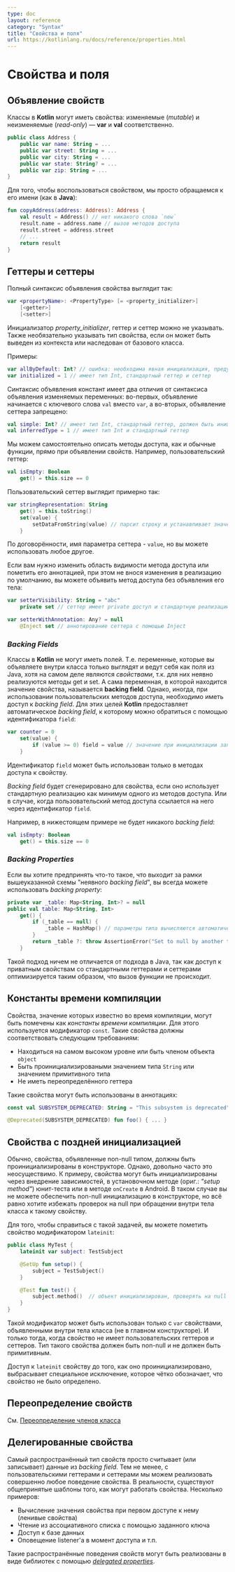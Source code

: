 ```yaml
---
type: doc
layout: reference
category: "Syntax"
title: "Свойства и поля"
url: https://kotlinlang.ru/docs/reference/properties.html
---
```


<!--# Properties and Fields-->
# Свойства и поля

<!--## Declaring Properties-->
## Объявление свойств

<!--Classes in Kotlin can have properties.
These can be declared as mutable, using the *var*{: .keyword } keyword or read-only using the *val*{: .keyword } keyword.-->
Классы в <b>Kotlin</b> могут иметь свойства: изменяемые (_mutable_) и неизменяемые (_read-only_) — **var** и **val** соответственно.

``` kotlin
public class Address { 
    public var name: String = ...
    public var street: String = ...
    public var city: String = ...
    public var state: String? = ...
    public var zip: String = ...
}
```

<!--To use a property, we simply refer to it by name, as if it were a field in Java:-->
Для того, чтобы воспользоваться свойством, мы просто обращаемся к его имени (как в <b>Java</b>):

``` kotlin
fun copyAddress(address: Address): Address {
    val result = Address() // нет никакого слова `new`
    result.name = address.name // вызов методов доступа
    result.street = address.street
    // ...
    return result
}
```

<!--## Getters and Setters-->
## Геттеры и сеттеры

<!--The full syntax for declaring a property is-->
Полный синтаксис объявления свойства выглядит так:

``` kotlin
var <propertyName>: <PropertyType> [= <property_initializer>]
    [<getter>]
    [<setter>]
```

<!--The initializer, getter and setter are optional. Property type is optional if it can be inferred from the initializer or from the base class member being overridden.-->
Инициализатор *property_initializer*, геттер и сеттер можно не указывать. Также необязательно указывать тип свойства, если он может быть выведен из контекста или наследован от базового класса.

<!--Examples:-->
Примеры:

``` kotlin
var allByDefault: Int? // ошибка: необходима явная инициализация, предусмотрены стандартные геттер и сеттер
var initialized = 1 // имеет тип Int, стандартный геттер и сеттер
```

<!--The full syntax of a read-only property declaration differs from a mutable one in two ways: it starts with `val` instead of `var` and does not allow a setter:-->
Синтаксис объявления констант имеет два отличия от синтаксиса объявления изменяемых переменных: во-первых, объявление начинается с ключевого слова `val` вместо `var`, а во-вторых, объявление сеттера запрещено:

``` kotlin
val simple: Int? // имеет тип Int, стандартный геттер, должен быть инициализирован в конструкторе
val inferredType = 1 // имеет тип Int и стандартный геттер
```

<!--We can write custom accessors, very much like ordinary functions, right inside a property declaration. Here's an example of a custom getter:-->
Мы можем самостоятельно описать методы доступа, как и обычные функции, прямо при объявлении свойств. Например, пользовательский геттер:

``` kotlin
val isEmpty: Boolean
    get() = this.size == 0
```

<!--A custom setter looks like this:-->
Пользовательский сеттер выглядит примерно так:

``` kotlin
var stringRepresentation: String
    get() = this.toString()
    set(value) {
        setDataFromString(value) // парсит строку и устанавливает значения для других свойств
    }
```

<!--By convention, the name of the setter parameter is `value`, but you can choose a different name if you prefer.-->
По договорённости, имя параметра сеттера - `value`, но вы можете использовать любое другое.

<!--If you need to change the visibility of an accessor or to annotate it, but don't need to change the default implementation,
you can define the accessor without defining its body:-->
Если вам нужно изменить область видимости метода доступа или пометить его аннотацией, при этом не внося изменения в реализацию по умолчанию, вы можете объявить метод доступа без объявления его тела:

``` kotlin
var setterVisibility: String = "abc"
    private set // сеттер имеет private доступ и стандартную реализацию

var setterWithAnnotation: Any? = null
    @Inject set // аннотирование сеттера с помощью Inject
```

### _Backing Fields_

<!--Classes in Kotlin cannot have fields. However, sometimes it is necessary to have a backing field when using custom accessors. For these purposes, Kotlin provides
an automatic backing field which can be accessed using the `field` identifier:-->
Классы в <b>Kotlin</b> не могут иметь полей. Т.е. переменные, которые вы объявляете внутри класса только выглядят и ведут себя как поля из Java, хотя на самом деле являются _свойствами_, т.к. для них неявно реализуются методы get и set. А сама переменная, в которой находится значение свойства, называется **backing field**. Однако, иногда, при использовании пользовательских методов доступа, необходимо иметь доступ к _backing field_. Для этих целей <b>Kotlin</b> предоставляет автоматическое _backing field_, к которому можно обратиться с помощью идентификатора `field`:

``` kotlin
var counter = 0 
    set(value) {
        if (value >= 0) field = value // значение при инициализации записывается прямиком в backing field
    }
```

<!--The `field` identifier can only be used in the accessors of the property.-->
Идентификатор `field` может быть использован только в методах доступа к свойству.

<!--A backing field will be generated for a property if it uses the default implementation of at least one of the accessors, or if a custom accessor references it through the `field` identifier.-->
_Backing field_ будет сгенерировано для свойства, если оно использует стандартную реализацию как минимум одного из методов доступа. Или в случае, когда пользовательский метод доступа ссылается на него через идентификатор `field`.

<!--For example, in the following case there will be no backing field:-->
Например, в нижестоящем примере не будет никакого _backing field_:

``` kotlin
val isEmpty: Boolean
    get() = this.size == 0
```

### _Backing Properties_

<!--If you want to do something that does not fit into this "implicit backing field" scheme, you can always fall back to having a *backing property*:-->
Если вы хотите предпринять что-то такое, что выходит за рамки вышеуказанной схемы "неявного _backing field_", вы всегда можете использовать _backing property_:

``` kotlin
private var _table: Map<String, Int>? = null
public val table: Map<String, Int>
    get() {
        if (_table == null) {
            _table = HashMap() // параметры типа вычисляются автоматически (ориг.: "Type parameters are inferred")
        }
        return _table ?: throw AssertionError("Set to null by another thread")
    }
```

<!--In all respects, this is just the same as in Java since access to private properties with default getters and setters is optimized so that no function call overhead is introduced.-->
Такой подход ничем не отличается от подхода в Java, так как доступ к приватным свойствам со стандартными геттерами и сеттерами оптимизируется таким образом, что вызов функции не происходит.

<!--## Compile-Time Constants-->
## Константы времени компиляции

<!--Properties the value of which is known at compile time can be marked as _compile time constants_ using the `const` modifier.
Such properties need to fulfil the following requirements:-->
Свойства, значение которых известно во время компиляции, могут быть помечены как _константы времени компиляции_. Для этого используется модификатор `const`. Такие свойства должны соответствовать следующим требованиям:

  * Находиться на самом высоком уровне или быть членом объекта `object`  
  * Быть проинициализироваными значением типа `String` или значением примитивного типа
  * Не иметь переопределённого геттера

<!--Such properties can be used in annotations:-->
Такие свойства могут быть использованы в аннотациях:

``` kotlin
const val SUBSYSTEM_DEPRECATED: String = "This subsystem is deprecated"

@Deprecated(SUBSYSTEM_DEPRECATED) fun foo() { ... }
```


<!--## Late-Initialized Properties-->
## Свойства с поздней инициализацией

<!--Normally, properties declared as having a non-null type must be initialized in the constructor.
However, fairly often this is not convenient. For example, properties can be initialized through dependency injection,
or in the setup method of a unit test. In this case, you cannot supply a non-null initializer in the constructor,
but you still want to avoid null checks when referencing the property inside the body of a class.-->
Обычно, свойства, объявленные non-null типом, должны быть проинициализированы в конструкторе. Однако, довольно часто это неосуществимо. К примеру, свойства могут быть инициализированы через внедрение зависимостей, в установочном методе (ориг.: _"setup method"_) юнит-теста или в методе `onCreate` в Android. В таком случае вы не можете обеспечить non-null инициализацию в конструкторе, но всё равно хотите избежать проверок на null при обращении внутри тела класса к такому свойству. 

<!--To handle this case, you can mark the property with the `lateinit` modifier:-->
Для того, чтобы справиться с такой задачей, вы можете пометить свойство модификатором `lateinit`:

``` kotlin
public class MyTest {
    lateinit var subject: TestSubject

    @SetUp fun setup() {
        subject = TestSubject()
    }

    @Test fun test() {
        subject.method()  // объект инициализирован, проверять на null не нужно
    }
}
```

<!--The modifier can only be used on `var` properties declared inside the body of a class (not in the primary constructor), and only
when the property does not have a custom getter or setter. The type of the property must be non-null, and it must not be
a primitive type.-->
Такой модификатор может быть использован только с `var` свойствами, объявленными внутри тела класса (не в главном конструкторе). И только тогда, когда свойство не имеет пользовательских геттеров и сеттеров. Тип такого свойства должен быть non-null и не должен быть примитивным.

<!--Accessing a `lateinit` property before it has been initialized throws a special exception that clearly identifies the property
being accessed and the fact that it hasn't been initialized.-->
Доступ к `lateinit` свойству до того, как оно проинициализировано, выбрасывает специальное исключение, которое чётко обозначает, что свойство не было определено.

<!--## Overriding Properties-->
## Переопределение свойств

См. [Переопределение членов класса](http://kotlinlang.ru/docs/reference/classes.html#overriding-properties)

<!--## Delegated Properties-->
## Делегированные свойства
  
<!--The most common kind of properties simply reads from (and maybe writes to) a backing field. 
On the other hand, with custom getters and setters one can implement any behaviour of a property.
Somewhere in between, there are certain common patterns of how a property may work. A few examples: lazy values,
reading from a map by a given key, accessing a database, notifying listener on access, etc.-->
Самый распространённый тип свойств просто считывает (или записывает) данные из _backing field_.
Тем не менее, с пользовательскими геттерами и сеттерами мы можем реализовать совершенно любое поведение свойства.
В реальности, существуют общепринятые шаблоны того, как могут работать свойства. Несколько примеров:
* Вычисление значения свойства при первом доступе к нему (ленивые свойства)
* Чтение из ассоциативного списка с помощью заданного ключа
* Доступ к базе данных
* Оповещение listener'а в момент доступа 
и т.п.


<!--Such common behaviours can be implemented as libraries using [_delegated properties_](delegated-properties.html).-->
Такие распространённые поведения свойств могут быть реализованы в виде библиотек с помощью [_delegated properties_](https://kotlinlang.ru/docs/reference/delegated-properties.html).
